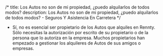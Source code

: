 /*title: Los Autos no son de mi propiedad, ¿puedo alquilarlos de todos modos?description: Los Autos no son de mi propiedad, ¿puedo alquilarlos de todos modos? - Seguros Y Asistencia En Carretera*/* Sí, no es esencial ser propietario de los Autos que alquiles en Rennty. Sólo necesitas la autorización por escrito de su propietario o de la persona que lo autoriza en la empresa. Muchos propietarios han empezado a gestionar los alquileres de Autos de sus amigos o empresas.